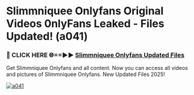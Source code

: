 # Slimmniquee Onlyfans Original Videos 0nlyFans Leaked - Files Updated! (a041)

<h3>🔴 CLICK HERE 🌐==►► <a href="https://tinyurl.com/2m67pmp6" rel="nofollow">Slimmniquee Onlyfans Updated Files</a></h3>

Get Slimmniquee Onlyfans and all content. Now you can access all videos and pictures of Slimmniquee Onlyfans. New Updated Files 2025!

[![a041](https://i.imgur.com/H4QAA4z.gif)](https://tinyurl.com/2m67pmp6)